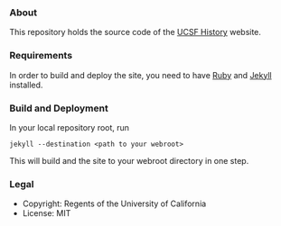 ### About 

This repository holds the source code of the [UCSF History](http://history.library.ucsf.edu) website.

### Requirements

In order to build and deploy the site, you need to have [Ruby](https://www.ruby-lang.org/) and [Jekyll](http://jekyllrb.com/) installed.

### Build and Deployment

In your local repository root, run

```
jekyll --destination <path to your webroot>
```

This will build and the site to your webroot directory in one step.

### Legal

* Copyright: Regents of the University of California
* License: MIT
